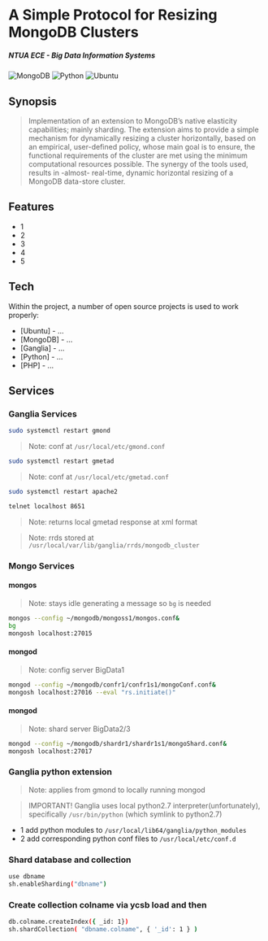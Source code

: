 # A Simple Protocol for Resizing MongoDB Clusters
##### **NTUA ECE** - *Big Data Information Systems*

![MongoDB](https://img.shields.io/badge/MongoDB-%234ea94b.svg?style=for-the-badge&logo=mongodb&logoColor=white) ![Python](https://img.shields.io/badge/python-3670A0?style=for-the-badge&logo=python&logoColor=ffdd54) ![Ubuntu](https://img.shields.io/badge/Ubuntu-E95420?style=for-the-badge&logo=ubuntu&logoColor=white)

## Synopsis
>Implementation of an extension to MongoDB’s native elasticity capabilities; mainly sharding. The extension aims to provide a simple mechanism for dynamically resizing a cluster horizontally, based on an empirical, user-defined policy, whose main goal is to ensure, the functional requirements of the cluster are met using the minimum computational resources possible. The synergy of the tools used, results in -almost- real-time, dynamic horizontal resizing of a MongoDB data-store cluster.

## Features

- 1
- 2
- 3
- 4
- 5

## Tech

Within the project, a number of open source projects is used to work properly:

- [Ubuntu] - ...
- [MongoDB] - ...
- [Ganglia] - ...
- [Python] - ...
- [PHP] - ...

## Services

### Ganglia Services
```sh
sudo systemctl restart gmond
```
> Note: conf at `/usr/local/etc/gmond.conf`

```sh
sudo systemctl restart gmetad
```
> Note: conf at `/usr/local/etc/gmetad.conf`

```sh
sudo systemctl restart apache2
```
```sh
telnet localhost 8651
```

> Note: returns local gmetad response at xml format

> Note: rrds stored at `/usr/local/var/lib/ganglia/rrds/mongodb_cluster`

### Mongo Services
#### mongos 
> Note: stays idle generating a message so `bg` is needed

```sh
mongos --config ~/mongodb/mongoss1/mongos.conf&
bg
mongosh localhost:27015
```
#### mongod 
> Note: config server BigData1

```sh
mongod --config ~/mongodb/confr1/confr1s1/mongoConf.conf&
mongosh localhost:27016 --eval "rs.initiate()"
```

#### mongod 
> Note: shard server BigData2/3

```sh
mongod --config ~/mongodb/shardr1/shardr1s1/mongoShard.conf&
mongosh localhost:27017
```

### Ganglia python extension 
> Note: applies from gmond to locally running mongod

> IMPORTANT! Ganglia uses local python2.7 interpreter(unfortunately), specifically `/usr/bin/python` (which symlink to python2.7)

- 1 add python modules to `/usr/local/lib64/ganglia/python_modules`
- 2 add corresponding python conf files to `/usr/local/etc/conf.d`

### Shard database and collection
```sh
use dbname
sh.enableSharding("dbname")
```

### Create collection colname via ycsb load and then
```sh
db.colname.createIndex({ _id: 1})
sh.shardCollection( "dbname.colname", { '_id': 1 } )
```
